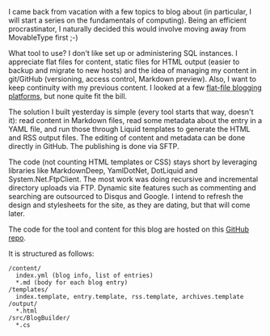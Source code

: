 I came back from vacation with a few topics to blog about (in particular, I will start a series on the fundamentals of computing). Being an efficient procrastinator, I naturally decided this would involve moving away from MovableType first ;-)

What tool to use? I don't like set up or administering SQL instances. I appreciate flat files for content, static files for HTML output (easier to backup and migrate to new hosts) and the idea of managing my content in git/GitHub (versioning, access control, Markdown preview). Also, I want to keep continuity with my previous content. I looked at a few [flat-file blogging platforms](http://www.freshtechtips.com/2014/01/flat-file-blogging-software.html), but none quite fit the bill.

The solution I built yesterday is simple (every tool starts that way, doesn't it): read content in Markdown files, read some metadata about the entry in a YAML file, and run those through Liquid templates to generate the HTML and RSS output files. The editing of content and metadata can be done directly in GitHub. The publishing is done via SFTP.

The code (not counting HTML templates or CSS) stays short by leveraging libraries like MarkdownDeep, YamlDotNet, DotLiquid and System.Net.FtpClient. The most work was doing recursive and incremental directory uploads via FTP. Dynamic site features such as commenting and searching are outsourced to Disqus and Google. I intend to refresh the design and stylesheets for the site, as they are dating, but that will come later. 

The code for the tool and content for this blog are hosted on this [GitHub repo](https://github.com/dumky/blog).

It is structured as follows:

    /content/
      index.yml (blog info, list of entries)
      *.md (body for each blog entry)
    /templates/
      index.template, entry.template, rss.template, archives.template
    /output/
      *.html
    /src/BlogBuilder/
      *.cs
